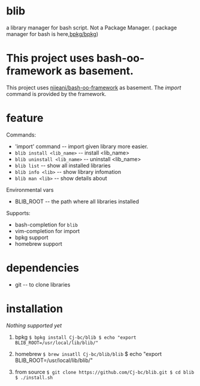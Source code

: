 # blib
  a library manager for bash script.
  Not a Package Manager. ( package manager for bash is here,[bpkg/bpkg](https://github.com/bpkg/bpkg))

# This project uses bash-oo-framework as basement.

This project uses [niieani/bash-oo-framework](https://github.com/niieani/bash-oo-framework) as basement.
The *import* command is provided by the framework.

# feature

Commands:
  * 'import' command  -- import given library more easier.
  * `blib install <lib_name>` -- install <lib_name>
  * `blib uninstall <lib_name>` -- uninstall <lib_name>
  * `blib list` -- show all installed libraries
  * `blib info <lib>` -- show library infomation
  * `blib man <lib>` -- show details about <lib>

Environmental vars
  * BLIB_ROOT -- the path where all libraries installed

Supports:
  * bash-completion for `blib`
  * vim-completion for import
  * bpkg support
  * homebrew support


# dependencies
  * git -- to clone libraries


# installation

  _Nothing supported yet_

  1. bpkg
    ```
      $ bpkg install Cj-bc/blib
      $ echo "export BLIB_ROOT=/usr/local/lib/blib/"
    ```

  2. homebrew
    `$ brew insatll Cj-bc/blib/blib`
     $ echo "export BLIB_ROOT=/usr/local/lib/blib/"

  3. from source
    ```
    $ git clone https://github.com/Cj-bc/blib.git
    $ cd blib
    $ ./install.sh
    ```
